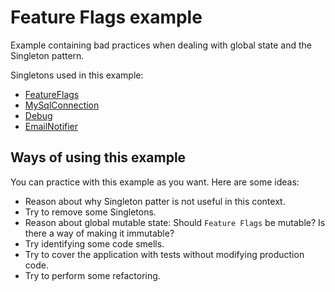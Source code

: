 # Feature Flags example

Example containing bad practices when dealing with global state and the Singleton pattern.

Singletons used in this example:
- [FeatureFlags](src/FeatureFlags.php)
- [MySqlConnection](src/Persistence/MySqlConnection.php)
- [Debug](src/Debug.php)
- [EmailNotifier](src/Email/EmailNotifier.php)

## Ways of using this example

You can practice with this example as you want. Here are some ideas:

- Reason about why Singleton patter is not useful in this context.
- Try to remove some Singletons.
- Reason about global mutable state: Should `Feature Flags` be mutable? Is there a way of making it immutable?
- Try identifying some code smells.
- Try to cover the application with tests without modifying production code.
- Try to perform some refactoring.
